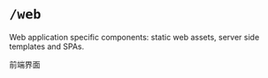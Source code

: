 # `/web`

Web application specific components: static web assets, server side templates and SPAs.

前端界面
